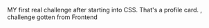 MY first real challenge after starting into CSS.
That's a profile card. , challenge gotten from Frontend
